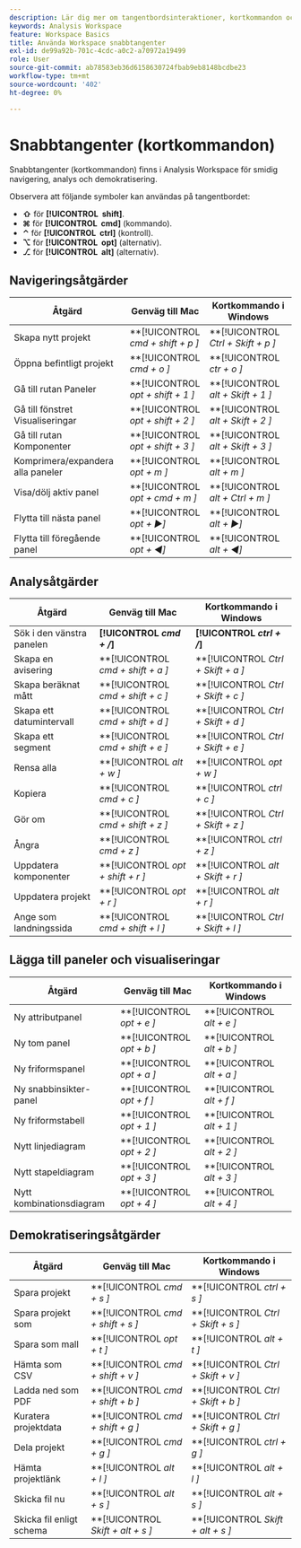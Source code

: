 ```yaml
---
description: Lär dig mer om tangentbordsinteraktioner, kortkommandon och peka-och-klicka-beteenden i Analysis Workspace.
keywords: Analysis Workspace
feature: Workspace Basics
title: Använda Workspace snabbtangenter
exl-id: de99a92b-701c-4cdc-a0c2-a70972a19499
role: User
source-git-commit: ab78583eb36d6158630724fbab9eb8148bcdbe23
workflow-type: tm+mt
source-wordcount: '402'
ht-degree: 0%

---
```


# Snabbtangenter (kortkommandon)

Snabbtangenter (kortkommandon) finns i Analysis Workspace för smidig navigering, analys och demokratisering.

Observera att följande symboler kan användas på tangentbordet:

- **⇧** för **[!UICONTROL **&#x200B; shift &#x200B;**]**.
- **⌘** för **[!UICONTROL **&#x200B; cmd &#x200B;**]** (kommando).
- **⌃** för **[!UICONTROL **&#x200B; ctrl &#x200B;**]** (kontroll).
- **⌥** för **[!UICONTROL **&#x200B; opt &#x200B;**]** (alternativ).
- **⎇** för **[!UICONTROL **&#x200B; alt &#x200B;**]** (alternativ).

## Navigeringsåtgärder

| Åtgärd | Genväg till Mac | Kortkommando i Windows |
| --- | --- | --- | 
| Skapa nytt projekt | **[!UICONTROL *cmd + shift + p *]** | **[!UICONTROL *Ctrl + Skift + p *]** |
| Öppna befintligt projekt | **[!UICONTROL *cmd + o *]** | **[!UICONTROL *ctr + o *]** |
| Gå till rutan Paneler | **[!UICONTROL *opt + shift + 1 *]** | **[!UICONTROL *alt + Skift + 1 *]** |
| Gå till fönstret Visualiseringar | **[!UICONTROL *opt + shift + 2 *]** | **[!UICONTROL *alt + Skift + 2 *]** |
| Gå till rutan Komponenter | **[!UICONTROL *opt + shift + 3 *]** | **[!UICONTROL *alt + Skift + 3 *]** |
| Komprimera/expandera alla paneler | **[!UICONTROL *opt + m *]** | **[!UICONTROL *alt + m *]** |
| Visa/dölj aktiv panel | **[!UICONTROL *opt + cmd + m *]** | **[!UICONTROL *alt + Ctrl + m *]** |
| Flytta till nästa panel | **[!UICONTROL *opt *+ ▶︎]** | **[!UICONTROL *alt *+ ▶︎]** |
| Flytta till föregående panel | **[!UICONTROL *opt *+ ◀︎]** | **[!UICONTROL *alt *+ ◀︎]** |

## Analysåtgärder

| Åtgärd | Genväg till Mac | Kortkommando i Windows |
| --- | --- | --- | 
| Sök i den vänstra panelen | **[!UICONTROL *cmd + /*]** | **[!UICONTROL *ctrl + /*]** |
| Skapa en avisering | **[!UICONTROL *cmd + shift + a *]** | **[!UICONTROL *Ctrl + Skift + a *]** |
| Skapa beräknat mått | **[!UICONTROL *cmd + shift + c *]** | **[!UICONTROL *Ctrl + Skift + c *]** |
| Skapa ett datumintervall | **[!UICONTROL *cmd + shift + d *]** | **[!UICONTROL *Ctrl + Skift + d *]** |
| Skapa ett segment | **[!UICONTROL *cmd + shift + e *]** | **[!UICONTROL *Ctrl + Skift + e *]** |
| Rensa alla | **[!UICONTROL *alt + w *]** | **[!UICONTROL *opt + w *]** |
| Kopiera | **[!UICONTROL *cmd + c *]** | **[!UICONTROL *ctrl + c *]** |
| Gör om | **[!UICONTROL *cmd + shift + z *]** | **[!UICONTROL *Ctrl + Skift + z *]** |
| Ångra | **[!UICONTROL *cmd + z *]** | **[!UICONTROL *ctrl + z *]** |
| Uppdatera komponenter | **[!UICONTROL *opt + shift + r *]** | **[!UICONTROL *alt + Skift + r *]** |
| Uppdatera projekt | **[!UICONTROL *opt + r *]** | **[!UICONTROL *alt + r *]** |
| Ange som landningssida | **[!UICONTROL *cmd + shift + l *]** | **[!UICONTROL *Ctrl + Skift + l *]** |

## Lägga till paneler och visualiseringar

| Åtgärd | Genväg till Mac | Kortkommando i Windows |
| --- | --- | --- | 
| Ny attributpanel | **[!UICONTROL *opt + e *]** | **[!UICONTROL *alt + e *]** |
| Ny tom panel | **[!UICONTROL *opt + b *]** | **[!UICONTROL *alt + b *]** |
| Ny friformspanel | **[!UICONTROL *opt + a *]** | **[!UICONTROL *alt + a *]** |
| Ny snabbinsikter-panel | **[!UICONTROL *opt + f *]** | **[!UICONTROL *alt + f *]** |
| Ny friformstabell | **[!UICONTROL *opt + 1 *]** | **[!UICONTROL *alt + 1 *]** |
| Nytt linjediagram | **[!UICONTROL *opt + 2 *]** | **[!UICONTROL *alt + 2 *]** |
| Nytt stapeldiagram | **[!UICONTROL *opt + 3 *]** | **[!UICONTROL *alt + 3 *]** |
| Nytt kombinationsdiagram | **[!UICONTROL *opt + 4 *]** | **[!UICONTROL *alt + 4 *]** |

## Demokratiseringsåtgärder

| Åtgärd | Genväg till Mac | Kortkommando i Windows |
| --- | --- | --- | 
| Spara projekt | **[!UICONTROL *cmd + s *]** | **[!UICONTROL *ctrl + s *]** |
| Spara projekt som | **[!UICONTROL *cmd + shift + s *]** | **[!UICONTROL *Ctrl + Skift + s *]** |
| Spara som mall | **[!UICONTROL *opt + t *]** | **[!UICONTROL *alt + t *]** |
| Hämta som CSV | **[!UICONTROL *cmd + shift + v *]** | **[!UICONTROL *Ctrl + Skift + v *]** |
| Ladda ned som PDF | **[!UICONTROL *cmd + shift + b *]** | **[!UICONTROL *Ctrl + Skift + b *]** |
| Kuratera projektdata | **[!UICONTROL *cmd + shift + g *]** | **[!UICONTROL *Ctrl + Skift + g *]** |
| Dela projekt | **[!UICONTROL *cmd + g *]** | **[!UICONTROL *ctrl + g *]** |
| Hämta projektlänk | **[!UICONTROL *alt + l *]** | **[!UICONTROL *alt + l *]** |
| Skicka fil nu | **[!UICONTROL *alt + s *]** | **[!UICONTROL *alt + s *]** |
| Skicka fil enligt schema | **[!UICONTROL *Skift + alt + s *]** | **[!UICONTROL *Skift + alt + s *]** |

